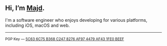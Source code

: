 ## Hi, I’m [Majd](https://alfhaily.me/).

I'm a software engineer who enjoys developing for various platforms, including iOS, macOS and web.

---

<sup>
PGP Key — <a href="https://keybase.io/majd/pgp_keys.asc?fingerprint=5c636c75b368c2478276af974479af431fe0beef">5C63 6C75 B368 C247 8276 AF97 4479 AF43 1FE0 BEEF</a>
</sup>
